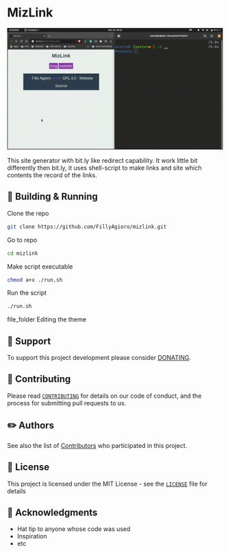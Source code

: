 # MizLink

![MizLink Screen record](screencast.gif)

This site generator with bit.ly like redirect capability. It work little bit differently then bit.ly, it uses shell-script to make links and site which contents the record of the links.

## 🔨 Building & Running
 
Clone the repo
```bash
git clone https://github.com/FillyAgioro/mizlink.git
```

Go to repo
```bash
cd mizlink
```

Make script executable
```bash
chmod a+x ./run.sh
```

Run the script
```bash
./run.sh
```

file_folder Editing the theme

## 🚸 Support

To support this project development please consider [DONATING](https://fillyagioro.vercel.app/#support).

## 👥 Contributing

Please read [`CONTRIBUTING`](https://github.com/FillyAgioro/.github/blob/main/CONTRIBUTING.md) for details on our code of conduct, and the process for submitting pull requests to us.

## ✏️ Authors

See also the list of [Contributors](https://github.com/FillyAgioro/mizlink/graphs/contributors) who participated in this project.

## 📄️ License

This project is licensed under the MIT License - see the [`LICENSE`](LICENSE.txt) file for details

## 🙏️ Acknowledgments

* Hat tip to anyone whose code was used
* Inspiration
* etc
